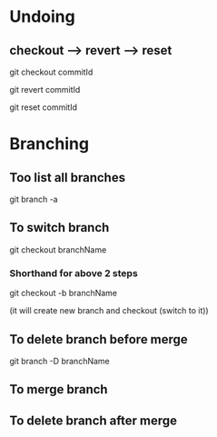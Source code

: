 # Undoing

## checkout --> revert --> reset

 git checkout commitId

 git revert commitId

 git reset commitId


# Branching

## Too list all branches

git branch -a

## To switch branch

git checkout branchName

### Shorthand for above 2 steps

git checkout -b branchName

(it will create new branch and checkout (switch to it))

## To delete branch before merge

git branch -D branchName

## To merge branch

## To delete branch after merge
